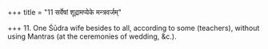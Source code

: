 +++
title = "11 सर्वेषां शूद्रामप्येके मन्त्रवर्जम्"

+++
11. One Śūdra wife besides to all, according to some (teachers), without using Mantras (at the ceremonies of wedding, &c.).
